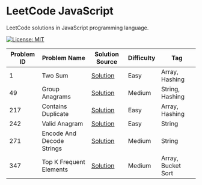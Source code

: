 # LeetCode JavaScript

LeetCode solutions in JavaScript programming language.

[![License: MIT](https://img.shields.io/badge/License-MIT-yellow.svg)](https://github.com/anirudhology/leetcode-javascript/blob/main/LICENSE)

| Problem ID | Problem Name              | Solution Source                                     | Difficulty | Tag                |
| ---------- | ------------------------- | --------------------------------------------------- | ---------- | ------------------ |
| 1          | Two Sum                   | [Solution](src/array/two_sum.js)                    | Easy       | Array, Hashing     |
| 49         | Group Anagrams            | [Solution](src/string/group_anagrams.js)            | Medium     | String, Hashing    |
| 217        | Contains Duplicate        | [Solution](src/array/contains_duplicate.js)         | Easy       | Array, Hashing     |
| 242        | Valid Anagram             | [Solution](src/string/valid_anagram.js)             | Easy       | String             |
| 271        | Encode And Decode Strings | [Solution](src/string/encode_and_decode_strings.js) | Medium     | String             |
| 347        | Top K Frequent Elements   | [Solution](src/array/top_k_frequent_elements.js)    | Medium     | Array, Bucket Sort |